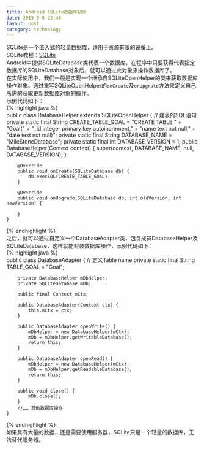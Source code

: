 ```yaml
---
title: Android SQLite数据库初步  
date: 2015-5-6 22:45
layout: post
category: technology
---
```

SQLite是一个嵌入式的轻量数据库，适用于资源有限的设备上。  
SQLite教程：[SQLite](http://www.w3cschool.cc/sqlite/sqlite-tutorial.html "SQLite")  
Android中提供SQLiteDatabase类代表一个数据库，在程序中只要获得代表指定数据库的SQLiteDatabase对象后，就可以通过此对象来操作数据库了。  
在实际使用中，我们一般是实现一个继承自SQLiteOpenHelper的类来获取数据库操作对象。通过重写SQLiteOpenHelper的`onCreate`及`onUpgrate`方法来定义自己所需的获取更新数据库对象的操作。  
示例代码如下：  
{% highlight java %}  
    public class DatabaseHelper extends SQLiteOpenHelper {
		// 建表的SQL语句
	    private static final String CREATE_TABLE_GOAL = "CREATE TABLE " +
	            "Goal(" +
	            "_id integer primary key autoincrement," +
	            "name text not null," +
	            "date text not null)";
	    private static final String DATABASE_NAME = "MileStoneDatabase";
	    private static final int DATABASE_VERSION = 1;
	    public DatabaseHelper(Context context) {
	        super(context, DATABASE_NAME, null, DATABASE_VERSION);
	    }
	
	    @Override
	    public void onCreate(SQLiteDatabase db) {
	        db.execSQL(CREATE_TABLE_GOAL);
	    }
	
	    @Override
	    public void onUpgrade(SQLiteDatabase db, int oldVersion, int newVersion) {
	
	    }
	}
{% endhighlight %}  
之后，就可以通过自定义一个DatabaseAdapter类，包含成员DatabaseHelper及SQLiteDatabase，这样就能封装数据库操作，示例代码如下：  
{% highlight java %}  
	public class DatabaseAdapter {
		// 定义Table name
	    private static final String TABLE_GOAL = "Goal";

	    private DatabaseHelper mDbHelper;
	    private SQLiteDatabase mDb;
	
	    public final Context mCtx;
	
	    public DatabaseAdapter(Context ctx) {
	        this.mCtx = ctx;
	    }
	
	    public DatabaseAdapter openWrite() {
	        mDbHelper = new DatabaseHelper(mCtx);
	        mDb = mDbHelper.getWritableDatabase();
	        return this;
	    }

	    public DatabaseAdapter openRead() {
	        mDbHelper = new DatabaseHelper(mCtx);
	        mDb = mDbHelper.getReadableDatabase();
	        return this;
	    }
	
	    public void close() {
	        mDb.close();
	    }
		//…… 其他数据库操作
	}

{% endhighlight %}  
如果具有大量的数据，还是需要使用服务器，SQLite只是一个轻量的数据库，无法替代服务器。
